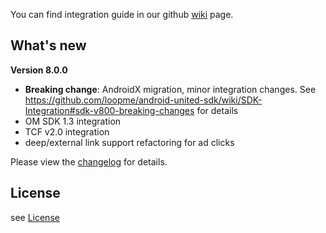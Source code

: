 You can find integration guide in our github [wiki](https://github.com/loopme/android-united-sdk/wiki) page.

## What's new ##

**Version 8.0.0**
- **Breaking change**: AndroidX migration, minor integration changes. See https://github.com/loopme/android-united-sdk/wiki/SDK-Integration#sdk-v800-breaking-changes for details
- OM SDK 1.3 integration
- TCF v2.0 integration
- deep/external link support refactoring for ad clicks   

Please view the [changelog](CHANGELOG.md) for details.

## License ##

see [License](LICENSE.md)